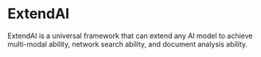 # ExtendAI
ExtendAI is a universal framework that can extend any AI model to achieve multi-modal ability, network search ability, and document analysis ability.
